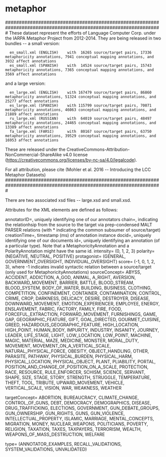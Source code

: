 # metaphor
#################################################################################################################
These dataset represent the efforts of Language Computer Corp. under the IARPA Metaphor Project from 2012-2014.
They are being released in two bundles -- a small version:
  
      en_small.xml (ENGLISH)	with  16265 source/target pairs, 17336 metaphoricity annotations, 7941 conceptual mapping annotations, and 3932 affect annotations
      es_small.xml (SPANISH)    with  14524 source/target pairs, 15743 metaphoricity annotations, 7365 conceptual mapping annotations, and 3569 affect annotations

and a large version:

      en_large.xml (ENGLISH)	with 167479 source/target pairs, 86860 metaphoricity annotations, 51324 conceptual mapping annotations, and 25277 affect annotations
      es_large.xml (SPANISH)    with 115799 source/target pairs, 70071 metaphoricity annotations, 46063 conceptual mapping annotations, and 21889 affect annotations
      ru_large.xml (RUSSIAN)	with  64019 source/target pairs, 48497 metaphoricity annotations, 24465 conceptual mapping annotations, and 13389 affect annotations
      fa_large.xml (FARSI)      with  80167 source/target pairs, 63750 metaphoricity annotations, 39529 conceptual mapping annotations, and 16953 affect annotations


These are released under the CreativeCommons-Attribution-NonCommercial-ShareAlike v4.0 license (https://creativecommons.org/licenses/by-nc-sa/4.0/legalcode).

For all attribution, please cite (Mohler et al. 2016 -- Introducing the LCC Metaphor Datasets)
#################################################################################################################

There are two associated xsd files -- large.xsd and small.xsd.

Attributes for the XML elements are defined as follows:

annotatorID=<NUMBER>, uniquely identifying one of our annotators
chain=<SEQUENCE>, indicating the relationhsip from the source to the target via prep-condensed MALT PARSER relations (with * indicating the common subsumer of source/target)
creationTime=<NUMBER>, timestamp (ms) of annotation instance
docid=<NUMBER>, uniquely identifying one of our documents
id=<NUMBER>, uniquely identifying an annotation (of a particular type). Note that a MetaphoricityAnnotation and a PolarityAnnotation might have the same id.
intensity=<NUMBER> (0, 1, 2, 3)
polarity=<VALUE> (NEGATIVE, NEUTRAL, POSITIVE)
protagonist=<VALUE> (GENERAL, GOVERNMENT_OVERSIGHT, INDIVIDUAL_OVERSIGHT)
score=<NUMBER> (-1, 0, 1, 2, 3), where -1 indicates invalid syntactic relation between a source/target (only used for MetaphoricityAnnotations)
sourceConcept=<VALUE>
	ABYSS, ACCIDENT, ADDICTION, A_GOD, ANIMAL, A_RIGHT, AVERSION, BACKWARD_MOVEMENT, BARRIER, BATTLE, BLOOD_STREAM, BLOOD_SYSTEM, BODY_OF_WATER, BUILDING, BUSINESS, CLOTHING, COMPETITION, 
	CONFINEMENT, CONTAINER, CONTAMINATION, CONTROL, CRIME, CROP, DARKNESS, DELICACY, DESIRE, DESTROYER, DISEASE, DOWNWARD_MOVEMENT, EMOTION_EXPERIENCER, EMPLOYEE, ENERGY, ENSLAVEMENT, FABRIC, 
	FACTORY, FAMILY, FIRE, FOOD, FORCEFUL_EXTRACTION, FORWARD_MOVEMENT, FURNISHINGS, GAME, GAP, GEOGRAPHIC_FEATURE, GIFT, GOAL_DIRECTED, GOURMET_CUISINE, GREED, HAZARDOUS_GEOGRAPHIC_FEATURE, 
	HIGH_LOCATION, HIGH_POINT, HUMAN_BODY, IMPURITY, INDUSTRY, INSANITY, JOURNEY, LEADER, LIFE_STAGE, LIGHT, LOW_LOCATION, LOW_POINT, MACHINE, MAGIC, MATERIAL, MAZE, MEDICINE, MONSTER, 
	MORAL_DUTY, MOVEMENT, MOVEMENT_ON_A_VERTICAL_SCALE, NATURAL_PHYSICAL_FORCE, OBESITY, OBJECT_HANDLING, OTHER, PARASITE, PATHWAY, PHYSICAL_BURDEN, PHYSICAL_HARM, PHYSICAL_LOCATION, 
	PHYSICAL_OBJECT, PLANT, PLIABILITY, PORTAL, POSITION_AND_CHANGE_OF_POSITION_ON_A_SCALE, PROTECTION, RACE, RESOURCE, RULE_ENFORCER, SCHISM, SCIENCE, SERVANT, SHAPE, SIZE, STAGE, STORY, 
	STRENGTH, STRUGGLE, TEMPERATURE, THEFT, TOOL, TRIBUTE, UPWARD_MOVEMENT, VEHICLE, VERTICAL_SCALE, VISION, WAR, WEAKNESS, WEATHER

targetConcept=<VALUE>
	ABORTION, BUREAUCRACY, CLIMATE_CHANGE, CONTROL_OF_GUNS, DEBT, DEMOCRACY, DEMOGRAPHICS, DISEASE, DRUG_TRAFFICKING, ELECTIONS, GOVERNMENT, GUN_DEBATE_GROUPS, GUN_OWNERSHIP, GUN_RIGHTS, GUNS, 
	GUN_VIOLENCE, INTELLECTUAL_PROPERTY, ISLAMIC, MARRIAGE, MENTAL_CONCEPTS, MIGRATION, MONEY, NUCLEAR_WEAPONS, POLITICIANS, POVERTY, RELIGION, TAXATION, TAXES, TAXPAYERS, TERRORISM, WEALTH, 
	WEAPONS_OF_MASS_DESTRUCTION, WELFARE

type=<VALUE> (ANNOTATOR_EXAMPLES, RECALL_VALIDATIONS, SYSTEM_VALIDATIONS, UNVALIDATED)
